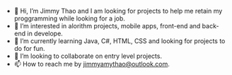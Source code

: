 - 👋 Hi, I’m Jimmy Thao and I am looking for projects to help me retain my proggramming while looking for a job.
- 👀 I’m interested in alorithm projects, mobile apps, front-end and back-end in develope.
- 🌱 I’m currently learning Java, C#, HTML, CSS and looking for projects to do for fun.
- 💞️ I’m looking to collaborate on entry level projects.
- 📫 How to reach me by jimmyamythao@outlook.com.

<!---
thaoji/thaoji is a ✨ special ✨ repository because its `README.md` (this file) appears on your GitHub profile.
You can click the Preview link to take a look at your changes.
--->
